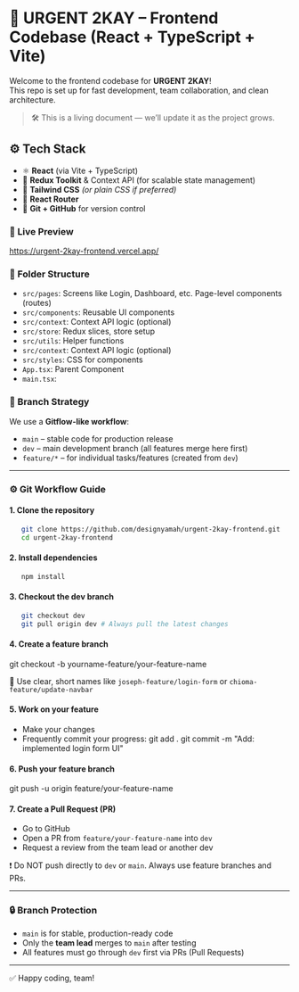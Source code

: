 # 🚀 URGENT 2KAY – Frontend Codebase (React + TypeScript + Vite)

Welcome to the frontend codebase for **URGENT 2KAY**!  
This repo is set up for fast development, team collaboration, and clean architecture.

> 🛠 This is a living document — we’ll update it as the project grows.

## ⚙️ Tech Stack

- ⚛️ **React** (via Vite + TypeScript)
- 🎯 **Redux Toolkit** & Context API (for scalable state management)
- 🎨 **Tailwind CSS** _(or plain CSS if preferred)_
- 🔀 **React Router**
- 🐙 **Git + GitHub** for version control

### 🔗 Live Preview

https://urgent-2kay-frontend.vercel.app/

### 📁 Folder Structure

- `src/pages`: Screens like Login, Dashboard, etc. Page-level components (routes)
- `src/components`: Reusable UI components
- `src/context`: Context API logic (optional)
- `src/store`: Redux slices, store setup
- `src/utils`: Helper functions
- `src/context`: Context API logic (optional)
- `src/styles`: CSS for components
- `App.tsx`: Parent Component
- `main.tsx`:

### 🌱 Branch Strategy

We use a **Gitflow-like workflow**:

- `main` – stable code for production release
- `dev` – main development branch (all features merge here first)
- `feature/*` – for individual tasks/features (created from `dev`)

---

### ⚙️ Git Workflow Guide

#### 1. Clone the repository

```bash
   git clone https://github.com/designyamah/urgent-2kay-frontend.git
   cd urgent-2kay-frontend
```

#### 2. Install dependencies

```bash
   npm install
```

#### 3. Checkout the dev branch

```bash
   git checkout dev
   git pull origin dev # Always pull the latest changes
```

#### 4. Create a feature branch

git checkout -b yourname-feature/your-feature-name

🔸 Use clear, short names like `joseph-feature/login-form` or `chioma-feature/update-navbar`

#### 5. Work on your feature

- Make your changes
- Frequently commit your progress:
  git add .
  git commit -m "Add: implemented login form UI"

#### 6. Push your feature branch

git push -u origin feature/your-feature-name

#### 7. Create a Pull Request (PR)

- Go to GitHub
- Open a PR from `feature/your-feature-name` into `dev`
- Request a review from the team lead or another dev

❗ Do NOT push directly to `dev` or `main`. Always use feature branches and PRs.

---

### 🔒 Branch Protection

- `main` is for stable, production-ready code
- Only the **team lead** merges to `main` after testing
- All features must go through `dev` first via PRs (Pull Requests)

---

✅ Happy coding, team!
